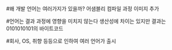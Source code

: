 #왜 개발 언어는 여러가지가 있을까?
어샘블리 컴파일 과정 이미지 추가

#언어는 결과 과정에 영향을 미치지 않는다
생산성에 차이는 있지만 결과는 0101010101의 바이트코드

#회사, OS, 취향 등등으로 인하여 여러 언어가 출시

